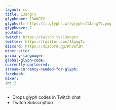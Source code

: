 ```yaml
---
layout: cc
title: 13angTv
glyphname: 13ANGTV
glyphurl: https://i.glyphs.wf/glyphs/13angTV.png
glyphwave: 7
youtube: 
twitch: https://twitch.tv/13angtv
twitter: https://twitter.com/13angTv
discord: https://discord.gg/Kh3wfZM
other-site: 
primary-language: 
global-glyph-code: 
currently-partnered: 
stream-currency-needed-for-glyph: 
facebook: 
mixer: 
id: 2
---
```

* Drops glyph codes in Twitch chat
* Twitch Subscription
